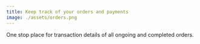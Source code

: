 ```yaml
---
title: Keep track of your orders and payments
image: ./assets/orders.png
---
```


One stop place for transaction details of all ongoing and completed orders.